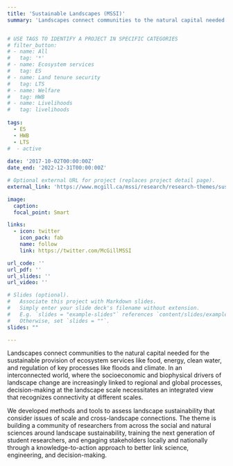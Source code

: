 ```yaml
---
title: 'Sustainable Landscapes (MSSI)'
summary: 'Landscapes connect communities to the natural capital needed for the sustainable provision of ecosystem services like food, energy, clean water, and regulation of key processes like floods and climate. With support from the [McGill Sustainability Systems Initiative](https://www.mcgill.ca/mssi/), a community of researchers from across the social and natural sciences around landscape sustainability, as well as the next generation of student researchers, engaged stakeholders locally and nationally through a knowledge-to-action approaches linking science, engineering, and decision-making.'


# USE TAGS TO IDENTIFY A PROJECT IN SPECIFIC CATEGORIES
# filter_button:
# - name: All
#   tag: '*'
# - name: Ecosystem services
#   tag: ES
# - name: Land tenure security
#   tag: LTS
# - name: Welfare
#   tag: HWB
# - name: Livelihoods
#   tag: livelihoods
    
tags:
  - ES
  - HWB
  - LTS
#  - active
  
date: '2017-10-02T00:00:00Z'
date_end: '2022-12-31T00:00:00Z'

# Optional external URL for project (replaces project detail page).
external_link: 'https://www.mcgill.ca/mssi/research/research-themes/sustainable-landscapes'

image:
  caption: 
  focal_point: Smart

links:
  - icon: twitter
    icon_pack: fab
    name: follow
    link: https://twitter.com/McGillMSSI

url_code: ''
url_pdf: ''
url_slides: ''
url_video: ''

# Slides (optional).
#   Associate this project with Markdown slides.
#   Simply enter your slide deck's filename without extension.
#   E.g. `slides = "example-slides"` references `content/slides/example-slides.md`.
#   Otherwise, set `slides = ""`.
slides: ""

---
```


Landscapes connect communities to the natural capital needed for the sustainable provision of ecosystem services like food, energy, clean water, and regulation of key processes like floods and climate. In an interconnected world, where the socioeconomic and biophysical drivers of landscape change are increasingly linked to regional and global processes, decision-making at the landscape scale necessitates an integrated view that recognizes connectivity at different scales.

We developed methods and tools to assess landscape sustainability that consider issues of scale and cross-landscape connections. The theme is building a community of researchers from across the social and natural sciences around landscape sustainability, training the next generation of student researchers, and engaging stakeholders locally and nationally through a knowledge-to-action approach to better link science, engineering, and decision-making.
